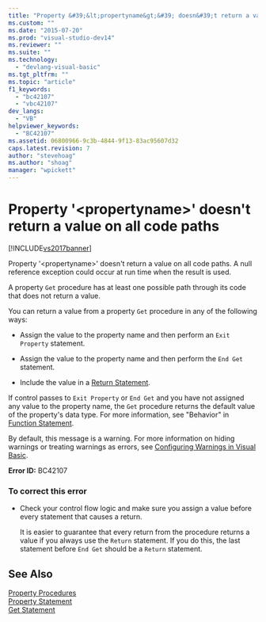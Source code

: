 ```yaml
---
title: "Property &#39;&lt;propertyname&gt;&#39; doesn&#39;t return a value on all code paths | Microsoft Docs"
ms.custom: ""
ms.date: "2015-07-20"
ms.prod: "visual-studio-dev14"
ms.reviewer: ""
ms.suite: ""
ms.technology: 
  - "devlang-visual-basic"
ms.tgt_pltfrm: ""
ms.topic: "article"
f1_keywords: 
  - "bc42107"
  - "vbc42107"
dev_langs: 
  - "VB"
helpviewer_keywords: 
  - "BC42107"
ms.assetid: 06800966-9c3b-4844-9f13-83ac95607d32
caps.latest.revision: 7
author: "stevehoag"
ms.author: "shoag"
manager: "wpickett"
---
```

# Property &#39;&lt;propertyname&gt;&#39; doesn&#39;t return a value on all code paths
[!INCLUDE[vs2017banner](../../../visual-basic/includes/vs2017banner.md)]

Property '\<propertyname>' doesn't return a value on all code paths. A null reference exception could occur at run time when the result is used.  
  
 A property `Get` procedure has at least one possible path through its code that does not return a value.  
  
 You can return a value from a property `Get` procedure in any of the following ways:  
  
-   Assign the value to the property name and then perform an `Exit Property` statement.  
  
-   Assign the value to the property name and then perform the `End Get` statement.  
  
-   Include the value in a [Return Statement](../../../visual-basic/language-reference/statements/return-statement.md).  
  
 If control passes to `Exit Property` or `End Get` and you have not assigned any value to the property name, the `Get` procedure returns the default value of the property's data type. For more information, see "Behavior" in [Function Statement](../../../visual-basic/language-reference/statements/function-statement.md).  
  
 By default, this message is a warning. For more information on hiding warnings or treating warnings as errors, see [Configuring Warnings in Visual Basic](/visual-studio/ide/configuring-warnings-in-visual-basic).  
  
 **Error ID:** BC42107  
  
### To correct this error  
  
-   Check your control flow logic and make sure you assign a value before every statement that causes a return.  
  
     It is easier to guarantee that every return from the procedure returns a value if you always use the `Return` statement. If you do this, the last statement before `End Get` should be a `Return` statement.  
  
## See Also  
 [Property Procedures](../../../visual-basic/programming-guide/language-features/procedures/property-procedures.md)   
 [Property Statement](../../../visual-basic/language-reference/statements/property-statement.md)   
 [Get Statement](../../../visual-basic/language-reference/statements/get-statement.md)